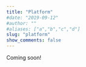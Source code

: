 ```yaml
---
title: "Platform"
#date: "2019-09-12"
#author: ""
#aliases: ["a","b","c","d"]
slug: "platform"
show_comments: false
---
```


Coming soon!

